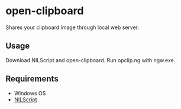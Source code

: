 open-clipboard
=====

Shares your clipboard image through local web server.

Usage
-----
Download NILScript and open-clipboard. Run opclip.ng with ngw.exe.

Requirements
------------
* Windows OS
* [NILScript](http://lukewarm.s151.xrea.com/nilscript.html)